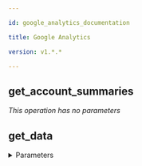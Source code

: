 ```yaml
---

id: google_analytics_documentation

title: Google Analytics

version: v1.*.*

---
```


## get_account_summaries



*This operation has no parameters*

## get_data



<details><summary>Parameters</summary>

#### end-date (required)

End date for fetching Analytics data. Request can specify an end date formatted as YYYY-MM-DD, or as a relative date (e.g., today, yesterday, or NdaysAgo where N is a positive integer). 

**Type:** string

#### ids (required)

The unique table ID of the form ga:XXXX, where XXXX is the Analytics view (profile) ID for which the query will retrieve the data. 

**Type:** string

#### metrics (required)

A list of comma-separated metrics, such as ga:sessions,ga:bounces. 

**Type:** string

#### start-date (required)

Start date for fetching Analytics data. Requests can specify a start date formatted as YYYY-MM-DD, or as a relative date (e.g., today, yesterday, or NdaysAgo where N is a positive integer). 

**Type:** string

#### access_token

One possible way to provide an OAuth 2.0 token.

**Type:** string

#### callback

Name of the JavaScript callback function that handles the response. Used in JavaScript JSON-P requests.

**Type:** string

#### dimensions

A list of comma-separated dimensions for your Analytics data, such as ga:browser,ga:city. 

**Type:** string

#### fields

Selector specifying a subset of fields to include in the response. 

**Type:** string

#### filters

Dimension or metric filters that restrict the data returned for your request. 

**Type:** string

#### include-empty-rows

Defaults to true; if set to false, rows where all metric values are zero will be omitted from the response. 

**Type:** boolean

#### key

Used for OAuth 1.0a authorization to specify your application to get quota. For example: key=AldefliuhSFADSfasdfasdfASdf.

**Type:** string

#### output

The desired output type for the Analytics data returned in the response. Acceptable values are json and dataTable. Default: json. 

**Type:** string

#### prettyPrint

Returns response with indentations and line breaks. Default false. 

**Type:** string

#### quotaUser

Alternative to userIp in cases when the user's IP address is unknown.

**Type:** string

#### samplingLevel

The desired sampling level. Allowed Values:  DEFAULT â Returns response with a sample size that balances speed and accuracy. FASTER â Returns a fast response with a smaller sample size. HIGHER_PRECISION â Returns a more accurate response using a large sample size, but this may result in the response being slower.  

**Type:** string

#### segment

Segments the data returned for your request. 

**Type:** string

#### sort

A list of comma-separated dimensions and metrics indicating the sorting order and sorting direction for the returned data. 

**Type:** string

#### userIp

Specifies IP address of the end user for whom the API call is being made. Used to cap usage per IP. 

**Type:** string

</details>

